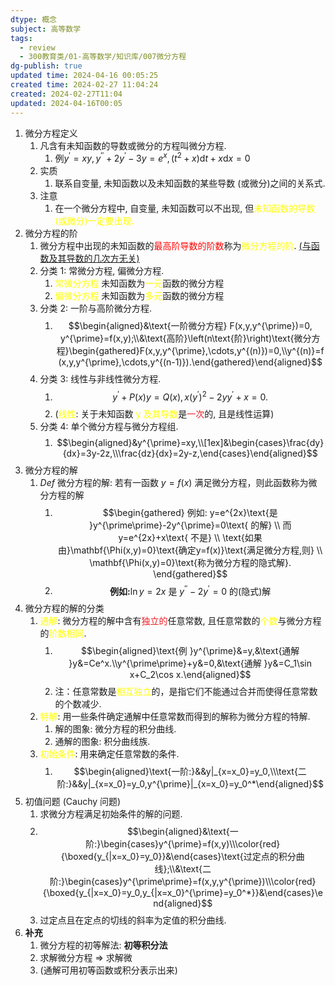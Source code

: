 ```yaml
---
dtype: 概念
subject: 高等数学
tags:
  - review
  - 300教育类/01-高等数学/知识库/007微分方程
dg-publish: true
updated time: 2024-04-16 00:05:25
created time: 2024-02-27 11:04:24
created: 2024-02-27T11:04
updated: 2024-04-16T00:05
---
```


1. 微分方程定义
	1. 凡含有未知函数的导数或微分的方程叫微分方程.
		1. $\text{例} y^{\prime}=xy, y^{\prime\prime}+2y^{\prime}-3y=e^x,(t^2+x)\mathrm{d}t+x\mathrm{d}x=0$
	2. 实质
		1. 联系自变量, 未知函数以及未知函数的某些导数 (或微分)之间的关系式.
	3. 注意
		1.  在一个微分方程中, 自变量, 未知函数可以不出现, 但<font color="#ffff00">未知函数的导数 (或微分)一定要出现.</font>
2. 微分方程的阶
	1. 微分方程中出现的未知函数的<font color="#ff0000">最高阶导数的阶数</font>称为<font color="#ffff00">微分方程的阶</font>. <u>(与函数及其导数的几次方无关)</u>
	2. 分类 1: 常微分方程, 偏微分方程.
		1. <font color="#ffff00">常微分方程</font>  未知函数为<font color="#ffff00">一元</font>函数的微分方程
		2. <font color="#ffff00">偏微分方程</font>  未知函数为<font color="#ffff00">多元</font>函数的微分方程
	3. 分类 2: 一阶与高阶微分方程.
		1. $$\begin{aligned}&\text{一阶微分方程} F(x,y,y^{\prime})=0, y^{\prime}=f(x,y);\\&\text{高阶}\left(n\text{阶}\right)\text{微分方程}\begin{gathered}F(x,y,y^{\prime},\cdots,y^{(n)})=0,\\y^{(n)}=f(x,y,y^{\prime},\cdots,y^{(n-1)}).\end{gathered}\end{aligned}$$
	4. 分类 3: 线性与非线性微分方程.
		1. $$y^\prime+P(x)y=Q(x), x(y^\prime)^2-2yy^\prime+x=0.$$
		2. (<font color="#ffff00">线性</font>: 关于未知函数 <font color="#ffff00">y 及其导数</font>是<font color=#ed1c24>一次</font>的, 且是线性运算)
	5. 分类 4: 单个微分方程与微分方程组.
		1. $$\begin{aligned}&y^{\prime}=xy,\\[1ex]&\begin{cases}\frac{dy}{dx}=3y-2z,\\\frac{dz}{dx}=2y-z,\end{cases}\end{aligned}$$
3. 微分方程的解
	1. $Def$ 微分方程的解: 若有一函数 $y=f (x)$ 满足微分方程，则此函数称为微分方程的解
		1. $$\begin{gathered}
例如: y=e^{2x}\text{是 }y^{\prime\prime}-2y^{\prime}=0\text{ 的解} \\
而 y=e^{2x}+x\text{ 不是} \\
\text{如果由}\mathbf{\Phi(x,y)=0}\text{确定y=f(x)}\text{满足微分方程,则} \\
\mathbf{\Phi(x,y)=0}\text{称为微分方程的隐式解}. 
\end{gathered}$$
		2. $$\textbf{例如:}\ln y=2x\text{ 是 }y^{\prime\prime}-2y^{\prime}=0\text{ 的}(\text{隐式})\text{解}$$
1. 微分方程的解的分类
	1. <font color="#ffff00">通解</font>: 微分方程的解中含有<font color=#ed1c24>独立的</font>任意常数, 且任意常数的<font color="#ffff00">个数</font>与微分方程的<font color="#ffff00">阶数相同</font>.
		1. $$\begin{aligned}\text{例 }y^{\prime}&=y,&\text{通解 }y&=Ce^x.\\y^{\prime\prime}+y&=0,&\text{通解 }y&=C_1\sin x+C_2\cos x.\end{aligned}$$
		2. 注：任意常数是<font color="#ffff00">相互独立</font>的，是指它们不能通过合并而使得任意常数的个数减少.
	2. <font color="#ffff00">特解</font>:  用一些条件确定通解中任意常数而得到的解称为微分方程的特解.
		1. 解的图象:  微分方程的积分曲线.
		2. 通解的图象: 积分曲线族.
	3. <font color="#ffff00">初始条件</font>: 用来确定任意常数的条件.
		1. $$\begin{aligned}\text{一阶:}&&y|_{x=x_0}=y_0,\\\text{二阶:}&&y|_{x=x_0}=y_0,y^{\prime}|_{x=x_0}=y_0^*\end{aligned}$$
2. 初值问题 (Cauchy 问题)
	1. 求微分方程满足初始条件的解的问题.
	2. $$\begin{aligned}&\text{一阶:}\begin{cases}y^{\prime}=f(x,y)\\\color{red}{\boxed{y_{|x=x_0}=y_0}}&\end{cases}\text{过定点的积分曲线};\\&\text{二阶:}\begin{cases}y^{\prime\prime}=f(x,y,y^{\prime})\\\color{red}{\boxed{y_{|x=x_0}=y_0,y_{|x=x_0}^{\prime}=y_0^*}}&\end{cases}\end{aligned}$$
	3. 过定点且在定点的切线的斜率为定值的积分曲线.
3. **补充**
	1. 微分方程的初等解法: **初等积分法**
	2. 求解微分方程 $\Longrightarrow$ 求解微
	3. (通解可用初等函数或积分表示出来)